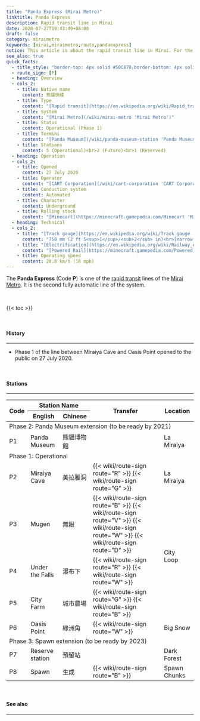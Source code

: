 ```yaml
---
title: "Panda Express (Mirai Metro)"
linktitle: Panda Express
description: Rapid transit line in Mirai
date: 2020-07-27T19:43:49+08:00
draft: false
category: miraimetro
keywords: [mirai,miraimetro,route,pandaexpress]
notice: This article is about the rapid transit line in Mirai. For the American fast food restaurant chain, see [Panda Express](https://en.wikipedia.org/wiki/Panda_Express 'Panda Express').
see_also: true
quick_facts:
  - title_style: "border-top: 4px solid #50C878;border-bottom: 4px solid #50C878;padding:2px 0;"
  - route_sign: [P]
  - heading: Overview
  - cols_2:
    - title: Native name
      content: 熊貓快綫
    - title: Type
      content: "[Rapid transit](https://en.wikipedia.org/wiki/Rapid_transit 'Rapid transit')"
    - title: System
      content: "[Mirai Metro](/wiki/mirai-metro 'Mirai Metro')"
    - title: Status
      content: Operational (Phase 1)
    - title: Termini
      content: "[Panda Museum](/wiki/panda-museum-station 'Panda Museum Station')<br>[Oasis Point](/wiki/oasis-point-station 'Oasis Point Station')"
    - title: Stations
      content: 5 (Operational)<br>2 (Future)<br>1 (Reserved)
  - heading: Operation
  - cols_2:
    - title: Opened
      content: 27 July 2020
    - title: Operator
      content: "[CART Corporation](/wiki/cart-corporation 'CART Corporation')"
    - title: Conduction system
      content: Automated
    - title: Character
      content: Underground
    - title: Rolling stock
      content: "[Minecart](https://minecraft.gamepedia.com/Minecart 'Minecart')<br>(Lime [Concrete](https://minecraft.gamepedia.com/Concrete 'Concrete'))"
  - heading: Technical
  - cols_2:
    - title: "[Track gauge](https://en.wikipedia.org/wiki/Track_gauge 'Track gauge')"
      content: "750 mm (2 ft ​5<sup>1</sup>/<sub>2</sub> in)<br>[narrow gauge](https://en.wikipedia.org/wiki/Narrow-gauge_railway 'Narrow-gauge railway')"
    - title: "[Electrification](https://en.wikipedia.org/wiki/Railway_electrification_system 'Railway electrification system')"
      content: "[Powered Rail](https://minecraft.gamepedia.com/Powered_Rail 'Powered Rail')"
    - title: Operating speed
      content: 28.8 km/h (18 mph)
---
```


The **Panda Express** (Code **P**) is one of the [rapid transit](https://en.wikipedia.org/wiki/Rapid_transit "Rapid transit") lines of the [Mirai Metro](/wiki/mirai-metro "Mirai Metro"). It is the second fully automatic line of the system.

<br>

{{< toc >}}

<br>

#### History

---

- Phase 1 of the line between Miraiya Cave and Oasis Point opened to the public on 27 July 2020.

<br>

#### Stations

---

<div class="table-responsive">
  <table class="table table-sm table-bordered table-700 text-center">
    <thead class="thead-light">
      <tr>
        <th rowspan="2" class="align-middle">Code</th>
        <th colspan="2">Station Name</th>
        <th rowspan="2" class="align-middle">Transfer</th>
        <th rowspan="2" class="align-middle">Location</th>
      </tr>
      <tr>
        <th>English</th>
        <th>Chinese</th>
      </tr>
    </thead>
    <tbody>
      <tr>
        <td colspan="5" class="alert-warning font-weight-bold">
          Phase 2: Panda Museum extension <span class="small font-italic font-weight-bold">(to be ready by 2021)</span>
        </td>
      </tr>
      <tr class="alert-light">
        <td>
          <span class="station-code station-code-sm station-code-pe rounded-circle">P1</span>
        </td>
        <td class="font-italic">Panda Museum</td>
        <td class="font-italic">熊貓博物館</td>
        <td></td>
        <td>La Miraiya</td>
      </tr>
      <tr>
        <td colspan="5" class="alert-success font-weight-bold">
          Phase 1: Operational
        </td>
      </tr>
      <tr>
        <td>
          <span class="station-code station-code-sm station-code-pe rounded-circle">P2</span>
        </td>
        <td>Miraiya Cave</td>
        <td>美拉雅洞</td>
        <td>
          {{< wiki/route-sign route="R" >}}
          {{< wiki/route-sign route="G" >}}
        </td>
        <td>La Miraiya</td>
      </tr>
      <tr>
        <td>
          <span class="station-code station-code-sm station-code-pe rounded-circle">P3</span>
        </td>
        <td>Mugen</td>
        <td>無限</td>
        <td>
          {{< wiki/route-sign route="B" >}}
          {{< wiki/route-sign route="V" >}}
          {{< wiki/route-sign route="W" >}}
          {{< wiki/route-sign route="D" >}}
        </td>
        <td rowspan="3">City Loop</td>
      </tr>
      <tr>
        <td>
          <span class="station-code station-code-sm station-code-pe rounded-circle">P4</span>
        </td>
        <td>Under the Falls</td>
        <td>瀑布下</td>
        <td>
          {{< wiki/route-sign route="R" >}}
          {{< wiki/route-sign route="W" >}}
        </td>
      </tr>
      <tr>
        <td>
          <span class="station-code station-code-sm station-code-pe rounded-circle">P5</span>
        </td>
        <td>City Farm</td>
        <td>城市農場</td>
        <td>
          {{< wiki/route-sign route="G" >}}
          {{< wiki/route-sign route="B" >}}
        </td>
      </tr>
      <tr>
        <td>
          <span class="station-code station-code-sm station-code-pe rounded-circle">P6</span>
        </td>
        <td>Oasis Point</td>
        <td>綠洲角</td>
        <td>
          {{< wiki/route-sign route="W" >}}
        </td>
        <td>Big Snow</td>
      </tr>
      <tr>
        <td colspan="5" class="alert-warning font-weight-bold">
          Phase 3: Spawn extension <span class="small font-italic font-weight-bold">(to be ready by 2023)</span>
        </td>
      </tr>
      <tr class="alert-light">
        <td>
          <span class="station-code station-code-sm station-code-pe rounded-circle">P7</span>
        </td>
        <td class="font-italic">Reserve station</td>
        <td class="font-italic">預留站</td>
        <td></td>
        <td>Dark Forest</td>
      </tr>
      <tr class="alert-light">
        <td>
          <span class="station-code station-code-sm station-code-pe rounded-circle">P8</span>
        </td>
        <td class="font-italic">Spawn</td>
        <td class="font-italic">生成</td>
        <td>
          {{< wiki/route-sign route="B" >}}
        </td>
        <td>Spawn Chunks</td>
      </tr>
    </tbody>
  </table>
</div>

<br>

#### See also

---